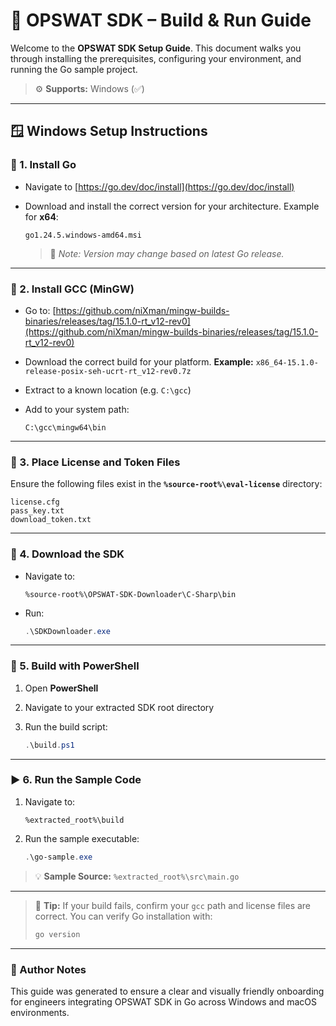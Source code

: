 # 🚀 OPSWAT SDK – Build & Run Guide

Welcome to the **OPSWAT SDK Setup Guide**.
This document walks you through installing the prerequisites, configuring your environment, and running the Go sample project.

> ⚙️ **Supports:** Windows (✅)

---

## 🪟 Windows Setup Instructions

### 🧩 1. Install Go

* Navigate to [https://go.dev/doc/install](https://go.dev/doc/install)
* Download and install the correct version for your architecture.
  Example for **x64**:

  ```text
  go1.24.5.windows-amd64.msi
  ```

  > 📝 *Note: Version may change based on latest Go release.*

---

### 🧰 2. Install GCC (MinGW)

* Go to: [https://github.com/niXman/mingw-builds-binaries/releases/tag/15.1.0-rt_v12-rev0](https://github.com/niXman/mingw-builds-binaries/releases/tag/15.1.0-rt_v12-rev0)
* Download the correct build for your platform.
  **Example:**
  `x86_64-15.1.0-release-posix-seh-ucrt-rt_v12-rev0.7z`
* Extract to a known location (e.g. `C:\gcc`)
* Add to your system path:

  ```text
  C:\gcc\mingw64\bin
  ```

---

### 🔐 3. Place License and Token Files

Ensure the following files exist in the **`%source-root%\eval-license`** directory:

```
license.cfg
pass_key.txt
download_token.txt
```

---

### 💾 4. Download the SDK

* Navigate to:

  ```
  %source-root%\OPSWAT-SDK-Downloader\C-Sharp\bin
  ```
* Run:

  ```powershell
  .\SDKDownloader.exe
  ```

---

### 🧱 5. Build with PowerShell

1. Open **PowerShell**
2. Navigate to your extracted SDK root directory
3. Run the build script:

   ```powershell
   .\build.ps1
   ```

---

### ▶️ 6. Run the Sample Code

1. Navigate to:

   ```
   %extracted_root%\build
   ```
2. Run the sample executable:

   ```powershell
   .\go-sample.exe
   ```

> 💡 **Sample Source:** `%extracted_root%\src\main.go`

---

> 🧠 **Tip:** If your build fails, confirm your `gcc` path and license files are correct.
> You can verify Go installation with:
>
> ```powershell
> go version
> ```

---

### 🏁 Author Notes

This guide was generated to ensure a clear and visually friendly onboarding for engineers integrating OPSWAT SDK in Go across Windows and macOS environments.
